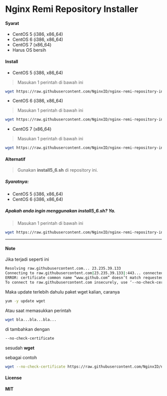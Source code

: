 # Nginx Remi Repository Installer

#### Syarat

   * CentOS 5 (i386, x86_64)
   * CentOS 6 (i386, x86_64)
   * CentOS 7 (x86_64)
   * Harus OS bersih

#### Install

   * CentOS 5 (i386, x86_64)

> Masukan 1 perintah di bawah ini

```sh
wget https://raw.githubusercontent.com/NginxID/nginx-remi-repository-installer/master/centos5.sh && chmod u+x centos5.sh && ./centos5.sh
```
   * CentOS 6 (i386, x86_64)

> Masukan 1 perintah di bawah ini

```sh
wget https://raw.githubusercontent.com/NginxID/nginx-remi-repository-installer/master/centos6.sh && chmod u+x centos6.sh && ./centos6.sh
```
   * CentOS 7 (x86_64)

> Masukan 1 perintah di bawah ini

```sh
wget https://raw.githubusercontent.com/NginxID/nginx-remi-repository-installer/master/centos7.sh && chmod u+x centos7.sh && ./centos7.sh
```

#### Alternatif

> Gunakan __install5_6.sh__ di repository ini.
##### Syaratnya:
- CentOS 5 (i386, x86_64)
- CentOS 6 (i386, x86_64)

##### Apakah anda ingin menggunakan __install5_6.sh__? Ya.

> Masukan 1 perintah di bawah ini
```sh
wget https://raw.githubusercontent.com/NginxID/nginx-remi-repository-installer/master/install5_6.sh && chmod u+x install5_6.sh && ./install5_6.sh
```

-----

#### Note

Jika terjadi seperti ini

```sh
Resolving raw.githubusercontent.com... 23.235.39.133
Connecting to raw.githubusercontent.com|23.235.39.133|:443... connected.
ERROR: certificate common name “www.github.com” doesn’t match requested host name “raw.githubusercontent.com”.
To connect to raw.githubusercontent.com insecurely, use ‘--no-check-certificate’.
```

Maka update terlebih dahulu paket wget kalian, caranya

```sh
yum -y update wget
```

Atau saat memasukkan perintah

```sh
wget bla...bla...bla...
```

di tambahkan dengan

```sh
--no-check-certificate
```

sesudah __wget__

sebagai contoh

```sh
wget --no-check-certificate https://raw.githubusercontent.com/NginxID/nginx-remi-repository-installer/master/centos5.sh && chmod u+x centos5.sh && ./centos5.sh
```

#### License
__MIT__